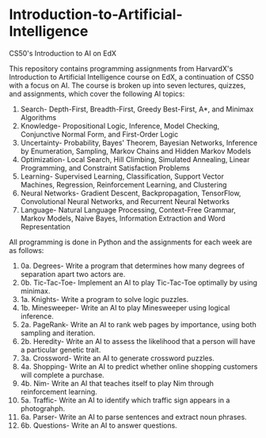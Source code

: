 # Introduction-to-Artificial-Intelligence
CS50's Introduction to AI on EdX

This repository contains programming assignments from HarvardX's Introduction to Artificial Intelligence course on EdX, a continuation of CS50 with a focus on AI. The course is broken up into seven lectures, quizzes, and assignments, which cover the following AI topics:

1. Search- Depth-First, Breadth-First, Greedy Best-First, A*, and Minimax Algorithms
2. Knowledge- Propositional Logic, Inference, Model Checking, Conjunctive Normal Form, and First-Order Logic
3. Uncertainty- Probability, Bayes' Theorem, Bayesian Networks, Inference by Enumeration, Sampling, Markov Chains and Hidden Markov Models
4. Optimization- Local Search, Hill Climbing, Simulated Annealing, Linear Programming, and Constraint Satisfaction Problems
5. Learning- Supervised Learning, Classification, Support Vector Machines, Regression, Reinforcement Learning, and Clustering
6. Neural Networks- Gradient Descent, Backpropagation, TensorFlow, Convolutional Neural Networks, and Recurrent Neural Networks
7. Language- Natural Language Processing, Context-Free Grammar, Markov Models, Naive Bayes, Information Extraction and Word Representation

All programming is done in Python and the assignments for each week are as follows:
1. 0a. Degrees- Write a program that determines how many degrees of separation apart two actors are.
1. 0b. Tic-Tac-Toe- Implement an AI to play Tic-Tac-Toe optimally by using minimax.
2. 1a. Knights- Write a program to solve logic puzzles. 
2. 1b. Minesweeper- Write an AI to play Minesweeper using logical inference.
3. 2a. PageRank- Write an AI to rank web pages by importance, using both sampling and iteration.
3. 2b. Heredity- Write an AI to assess the likelihood that a person will have a particular genetic trait.
4. 3a. Crossword- Write an AI to generate crossword puzzles.
5. 4a. Shopping- Write an AI to predict whether online shopping customers will complete a purchase.
5. 4b. Nim- Write an AI that teaches itself to play Nim through reinforcement learning.
6. 5a. Traffic- Write an AI to identify which traffic sign appears in a photograhph.
7. 6a. Parser- Write an AI to parse sentences and extract noun phrases.
7. 6b. Questions- Write an AI to answer questions. 
